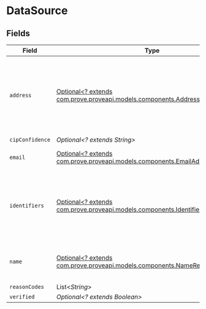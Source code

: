 # DataSource


## Fields

| Field                                                                                                                                     | Type                                                                                                                                      | Required                                                                                                                                  | Description                                                                                                                               | Example                                                                                                                                   |
| ----------------------------------------------------------------------------------------------------------------------------------------- | ----------------------------------------------------------------------------------------------------------------------------------------- | ----------------------------------------------------------------------------------------------------------------------------------------- | ----------------------------------------------------------------------------------------------------------------------------------------- | ----------------------------------------------------------------------------------------------------------------------------------------- |
| `address`                                                                                                                                 | [Optional<? extends com.prove.proveapi.models.components.AddressResponse>](../../models/components/AddressResponse.md)                    | :heavy_minus_sign:                                                                                                                        | N/A                                                                                                                                       | {<br/>"addressScore": 0,<br/>"city": true,<br/>"distance": 6.027456183070403,<br/>"postalCode": true,<br/>"region": true,<br/>"street": true,<br/>"streetNumber": 1<br/>} |
| `cipConfidence`                                                                                                                           | *Optional<? extends String>*                                                                                                              | :heavy_minus_sign:                                                                                                                        | N/A                                                                                                                                       |                                                                                                                                           |
| `email`                                                                                                                                   | [Optional<? extends com.prove.proveapi.models.components.EmailAddressResponse>](../../models/components/EmailAddressResponse.md)          | :heavy_minus_sign:                                                                                                                        | N/A                                                                                                                                       | {<br/>"emailAddress": true<br/>}                                                                                                          |
| `identifiers`                                                                                                                             | [Optional<? extends com.prove.proveapi.models.components.IdentifiersResponse>](../../models/components/IdentifiersResponse.md)            | :heavy_minus_sign:                                                                                                                        | N/A                                                                                                                                       | {<br/>"dob": true,<br/>"driversLicenseNumber": true,<br/>"driversLicenseState": true,<br/>"last4": true,<br/>"ssn": true<br/>}            |
| `name`                                                                                                                                    | [Optional<? extends com.prove.proveapi.models.components.NameResponse>](../../models/components/NameResponse.md)                          | :heavy_minus_sign:                                                                                                                        | N/A                                                                                                                                       | {<br/>"firstName": 5,<br/>"lastName": 5,<br/>"nameScore": 2<br/>}                                                                         |
| `reasonCodes`                                                                                                                             | List<*String*>                                                                                                                            | :heavy_minus_sign:                                                                                                                        | N/A                                                                                                                                       |                                                                                                                                           |
| `verified`                                                                                                                                | *Optional<? extends Boolean>*                                                                                                             | :heavy_minus_sign:                                                                                                                        | N/A                                                                                                                                       |                                                                                                                                           |